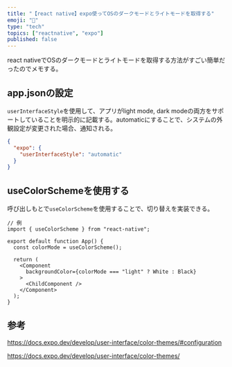 ```yaml
---
title: "【react native】expo使ってOSのダークモードとライトモードを取得する"
emoji: "🚦"
type: "tech"
topics: ["reactnative", "expo"]
published: false
---
```


react nativeでOSのダークモードとライトモードを取得する方法がすごい簡単だったのでメモする。

## app.jsonの設定

`userInterfaceStyle`を使用して、アプリがlight mode, dark modeの両方をサポートしていることを明示的に記載する。automaticにすることで、システムの外観設定が変更された場合、通知される。

```json
{
  "expo": {
    "userInterfaceStyle": "automatic"
  }
}
```


## useColorSchemeを使用する

呼び出しもとで`useColorScheme`を使用することで、切り替えを実装できる。

```tsx
// 例
import { useColorScheme } from "react-native";

export default function App() {
  const colorMode = useColorScheme();

  return (
    <Component
      backgroundColor={colorMode === "light" ? White : Black}
    >
      <ChildComponent />
    </Component>
  );
}
```

## 参考

https://docs.expo.dev/develop/user-interface/color-themes/#configuration

https://docs.expo.dev/develop/user-interface/color-themes/
